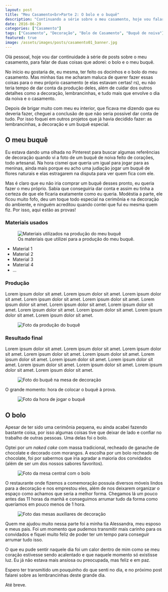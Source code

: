 ```yaml
---
layout: post
title: "Meu Casamento<br>Parte 2: O bolo e o buquê"
description: "Continuando a série sobre o meu casamento, hoje vou falar sobre duas coisas que adorei: o bolo e o buquê."
date: 2016-06-29
categories: ["Casamento"]
tags: ["Casamento", "Decoração", "Bolo de Casamento", "Buquê de noiva"]
featured: true
image: /assets/images/posts/casamento01_banner.jpg
---
```


Olá pessoal, hoje vou dar continuidade à série de posts sobre o meu casamento, para falar de duas coisas que adorei: o bolo e o meu buquê.

No início eu gostaria de, eu mesma, ter feito os docinhos e o bolo do meu casamento. Mas minhas tias me acharam maluca de querer fazer essas coisas para o meu próprio casamento (e elas estavam certas! rs), eu não teria tempo de dar conta da produção deles, além de cuidar dos outros detalhes como a decoração, lembrancinhas, e tudo mais que envolve o dia da noiva e o casamento.

Depois de brigar muito com meu eu interior, que ficava me dizendo que eu deveria fazer, cheguei a conclusão de que não seria possível dar conta de tudo. Por isso foquei em outros projetos que já havia decidido fazer: as lembrancinhas, a decoração e um buquê especial.

## O meu buquê

Eu estava dando uma olhada no Pinterest para buscar algumas referências de decoração quando vi a foto de um buquê de noiva feito de corações, todo artesanal. Na hora cismei que queria um igual para jogar para as meninas, ainda mais porque eu acho uma judiação jogar um buquê de flores naturais e elas estragarem na disputa para ver quem fica com ele.

Mas é claro que eu não iria comprar um buquê desses pronto, eu queria fazer o meu próprio. Sabia que conseguiria dar conta e assim eu tinha a certeza de que ele ficaria exatamente como eu queria. Modéstia a parte, ele ficou muito fofo, deu um toque todo especial na cerimônia e na decoração do ambiente, e ninguém acreditou quando contei que fui eu mesma quem fiz. Por isso, aqui estão as provas!

### Materiais usados

<figure>
  <img src="" alt="Materiais utilizados na produção do meu buquê">
  <figcaption>Os materiais que utilizei para a produção do meu buquê.</figcaption>
</figure>

- Material 1
- Material 2
- Material 3
- Material 4
- ...

### Produção

Lorem ipsum dolor sit amet. Lorem ipsum dolor sit amet. Lorem ipsum dolor sit amet. Lorem ipsum dolor sit amet. Lorem ipsum dolor sit amet. Lorem ipsum dolor sit amet. Lorem ipsum dolor sit amet. Lorem ipsum dolor sit amet. Lorem ipsum dolor sit amet. Lorem ipsum dolor sit amet. Lorem ipsum dolor sit amet. Lorem ipsum dolor sit amet.

<figure>
  <img src="" alt="Foto da produção do buquê">
  <figcaption></figcaption>
</figure>

### Resultado final

Lorem ipsum dolor sit amet. Lorem ipsum dolor sit amet. Lorem ipsum dolor sit amet. Lorem ipsum dolor sit amet. Lorem ipsum dolor sit amet. Lorem ipsum dolor sit amet. Lorem ipsum dolor sit amet. Lorem ipsum dolor sit amet. Lorem ipsum dolor sit amet. Lorem ipsum dolor sit amet. Lorem ipsum dolor sit amet. Lorem ipsum dolor sit amet.

<figure>
  <img src="" alt="Foto do buquê na mesa de decoração">
  <figcaption></figcaption>
</figure>

O grande momento: hora de colocar o buquê à prova.

<figure>
  <img src="" alt="Foto da hora de jogar o buquê">
  <figcaption></figcaption>
</figure>

## O bolo

Apesar de ter sido uma cerimônia pequena, eu ainda acabei fazendo bastante coisa, por isso algumas coisas tive que deixar de lado e confiar no trabalho de outras pessoas. Uma delas foi o bolo.

Optei por um _naked cake_ com massa tradicional, recheado de ganache de chocolate e decorado com morangos. A escolha por um bolo recheado de chocolate, foi por sabermos que iria agradar a maioria dos convidados (além de ser um dos nossos sabores favoritos).

<figure>
  <img src="" alt="Foto da mesa central com o bolo">
  <figcaption></figcaption>
</figure>

O restaurante onde fizemos a comemoração possuia diversos móveis lindos para a decoração e nos emprestou eles, além de nos deixarem organizar o espaço como achamos que seria a melhor forma. Chegamos lá um pouco antes das 11 horas da manhã e conseguimos arrumar tudo da forma como queríamos em pouco menos de 1 hora.

<figure>
  <img src="" alt="Foto das mesas auxiliares de decoração">
  <figcaption></figcaption>
</figure>

Quem me ajudou muito nessa parte foi a minha tia Alessandra, meu esposo e meus pais. Foi um momento que pudemos transmitir mais carinho para os convidados e fiquei muito feliz de poder ter um tempo para conseguir arrumar tudo isso.

O que eu pude sentir naquele dia foi um calor dentro de mim como se meu coração estivesse sendo acalentado e que naquele momento só existisse luz. Eu já não estava mais ansiosa ou preocupada, mas feliz e em paz.

Espero ter transmitido um pouquinho do que senti no dia, e no próximo post falarei sobre as lembrancinhas deste grande dia.

Até breve.
